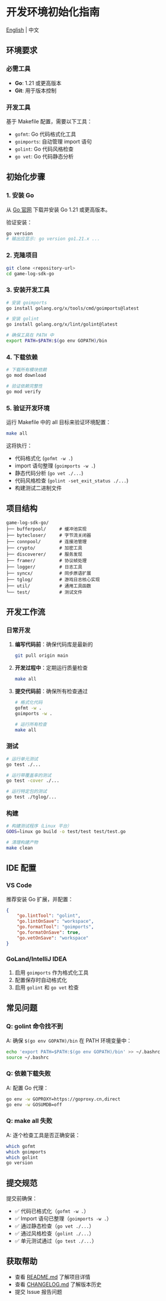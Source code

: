 # 开发环境初始化指南

[English](./DEV_SETUP.md) | 中文

## 环境要求

### 必需工具
- **Go**: 1.21 或更高版本
- **Git**: 用于版本控制

### 开发工具
基于 Makefile 配置，需要以下工具：
- `gofmt`: Go 代码格式化工具
- `goimports`: 自动管理 import 语句
- `golint`: Go 代码风格检查
- `go vet`: Go 代码静态分析

## 初始化步骤

### 1. 安装 Go
从 [Go 官网](https://golang.org/dl/) 下载并安装 Go 1.21 或更高版本。

验证安装：
```bash
go version
# 输出应显示: go version go1.21.x ...
```

### 2. 克隆项目
```bash
git clone <repository-url>
cd game-log-sdk-go
```

### 3. 安装开发工具
```bash
# 安装 goimports
go install golang.org/x/tools/cmd/goimports@latest

# 安装 golint
go install golang.org/x/lint/golint@latest

# 确保工具在 PATH 中
export PATH=$PATH:$(go env GOPATH)/bin
```

### 4. 下载依赖
```bash
# 下载所有模块依赖
go mod download

# 验证依赖完整性
go mod verify
```

### 5. 验证开发环境
运行 Makefile 中的 all 目标来验证环境配置：
```bash
make all
```

这将执行：
- 代码格式化 (`gofmt -w .`)
- import 语句整理 (`goimports -w .`)
- 静态代码分析 (`go vet ./...`)
- 代码风格检查 (`golint -set_exit_status ./...`)
- 构建测试二进制文件

## 项目结构

```
game-log-sdk-go/
├── bufferpool/     # 缓冲池实现
├── bytecloser/     # 字节流关闭器
├── connpool/       # 连接池管理
├── crypto/         # 加密工具
├── discoverer/     # 服务发现
├── framer/         # 协议帧处理
├── logger/         # 日志工具
├── syncx/          # 同步原语扩展
├── tglog/          # 游戏日志核心实现
├── util/           # 通用工具函数
└── test/           # 测试文件
```

## 开发工作流

### 日常开发
1. **编写代码前**：确保代码库是最新的
   ```bash
   git pull origin main
   ```

2. **开发过程中**：定期运行质量检查
   ```bash
   make all
   ```

3. **提交代码前**：确保所有检查通过
   ```bash
   # 格式化代码
   gofmt -w .
   goimports -w .
   
   # 运行所有检查
   make all
   ```

### 测试
```bash
# 运行单元测试
go test ./...

# 运行带覆盖率的测试
go test -cover ./...

# 运行特定包的测试
go test ./tglog/...
```

### 构建
```bash
# 构建测试程序（Linux 平台）
GOOS=linux go build -o test/test test/test.go

# 清理构建产物
make clean
```

## IDE 配置

### VS Code
推荐安装 Go 扩展，并配置：
```json
{
    "go.lintTool": "golint",
    "go.lintOnSave": "workspace",
    "go.formatTool": "goimports",
    "go.formatOnSave": true,
    "go.vetOnSave": "workspace"
}
```

### GoLand/IntelliJ IDEA
1. 启用 `goimports` 作为格式化工具
2. 配置保存时自动格式化
3. 启用 `golint` 和 `go vet` 检查

## 常见问题

### Q: golint 命令找不到
A: 确保 `$(go env GOPATH)/bin` 在 PATH 环境变量中：
```bash
echo 'export PATH=$PATH:$(go env GOPATH)/bin' >> ~/.bashrc
source ~/.bashrc
```

### Q: 依赖下载失败
A: 配置 Go 代理：
```bash
go env -w GOPROXY=https://goproxy.cn,direct
go env -w GOSUMDB=off
```

### Q: make all 失败
A: 逐个检查工具是否正确安装：
```bash
which gofmt
which goimports
which golint
go version
```

## 提交规范

提交前确保：
- ✅ 代码已格式化（`gofmt -w .`）
- ✅ Import 语句已整理（`goimports -w .`）
- ✅ 通过静态检查（`go vet ./...`）
- ✅ 通过风格检查（`golint ./...`）
- ✅ 单元测试通过（`go test ./...`）

## 获取帮助

- 查看 [README.md](README.md) 了解项目详情
- 查看 [CHANGELOG.md](CHANGELOG.md) 了解版本历史
- 提交 Issue 报告问题